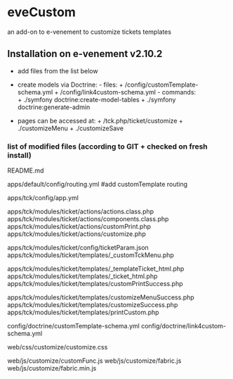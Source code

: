 # eveCustom
an add-on to e-venement to customize tickets templates  

## Installation on e-venement v2.10.2
- add files from the list below
- create models via Doctrine: 
            - files:
                            + /config/customTemplate-schema.yml
                            + /config/link4custom-schema.yml
            - commands:  
                            + ./symfony doctrine:create-model-tables
                            + ./symfony doctrine:generate-admin

- pages can be accessed at:
                            + /tck.php/ticket/customize
                            + ./customizeMenu
                            + ./customizeSave



### list of modified files (according to GIT + checked on fresh install)
<!--commented lines are ignored, will be removed, keeping now for tracking/bug/testing -->

<!--.gitignore-->
README.md
<!--apps/default/config/app.yml.template-->
apps/default/config/routing.yml  #add customTemplate routing
<!--#apps/default/modules/tckCustom/actions/actions.class.php
#apps/default/modules/tckCustom/config/generator.yml
#apps/default/modules/tckCustom/config/view.yml
#apps/default/modules/tckCustom/lib/tckCustomGeneratorConfiguration.class.php
#apps/default/modules/tckCustom/lib/tckCustomGeneratorHelper.class.php
#apps/event/config/app.yml.template
#apps/grp/config/app.yml.template
#apps/pos/config/app.yml.template
#apps/pub/config/app.yml.template
#apps/rp/config/app.yml.template
#apps/stats/config/app.yml.template
#apps/tck/config/app.yml.template-->
apps/tck/config/app.yml  <!--##add one line 'print:custom' as a parameter to call the template on printing-->
<!--#apps/tck/config/settings.yml
#apps/tck/modules/order/config/generator.yml    ## error ? check it !-->
apps/tck/modules/ticket/actions/actions.class.php
apps/tck/modules/ticket/actions/components.class.php
apps/tck/modules/ticket/actions/customPrint.php
apps/tck/modules/ticket/actions/customize.php
<!--#apps/tck/modules/ticket/actions/print.php  ##no changed needed for now
#apps/tck/modules/ticket/actions/testing.php  ##tests done ? :p-->
apps/tck/modules/ticket/config/ticketParam.json
apps/tck/modules/ticket/templates/_customTckMenu.php
<!--#apps/tck/modules/ticket/templates/_templateTicket_html.bak.html-->
apps/tck/modules/ticket/templates/_templateTicket_html.php
apps/tck/modules/ticket/templates/_ticket_html.php
apps/tck/modules/ticket/templates/customPrintSuccess.php
<!--#apps/tck/modules/ticket/templates/customPrintSuccess.php.bak-->
apps/tck/modules/ticket/templates/customizeMenuSuccess.php
apps/tck/modules/ticket/templates/customizeSuccess.php
apps/tck/modules/ticket/templates/printCustom.php
<!--#apps/tck/modules/ticket/templates/printDirect.php
#apps/tck/modules/ticket/templates/testingSuccess.php
#apps/templates/layout.php
#apps/ws/config/app.yml.template
#config/autoload.inc.php.template
#config/databases.yml.template
#config/doctrine/tckCustom-schema.yml ##changed to customTemplate and add link4custom-->
config/doctrine/customTemplate-schema.yml
config/doctrine/link4custom-schema.yml
<!--#config/project.yml.template
#helloworld.png
#
#all lib ignored
#
#web/css/customize/.sass-cache/709b28ed0f51796f1a3f77687ced7053dbad03c5/bootstrap.scssc
#web/css/customize/bootstrap-mod.css
#web/css/customize/bootstrap-mod.css.map
#web/css/customize/bootstrap-mod.min.css
#web/css/customize/bootstrap-theme.min.css
#web/css/customize/bootstrap.min.css
#web/css/customize/bootstrap.scss-->
web/css/customize/customize.css
<!--#web/css/print-tickets.default.css
#web/customize/tThandled.js
#web/customize/templateTicket.html
#web/js/customize/bootstrap.min.js
#web/js/customize/controller.js
#web/js/customize/custom2KeepTemp.js-->
web/js/customize/customFunc.js  <!--utils to create JSON and others-->
web/js/customize/fabric.js
web/js/customize/fabric.min.js
<!--#web/js/customize/handlebars-v4.0.10.js
#web/js/customize/handlebars.runtime-v4.0.10.js
#web/js/customize/interact.js
#web/js/customize/jquery-1.11.2.js
#web/js/customize/jquery-ui.drag.js
#web/js/customize/mustache.min.js
#web/js/customize/tThandled.js
#web/js/customize/w3.js
#web/tck_dev.php-->

